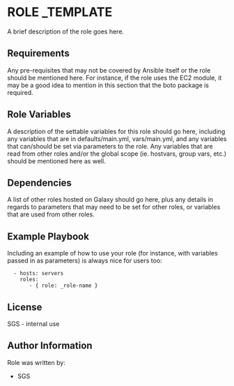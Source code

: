 # ROLE _TEMPLATE

A brief description of the role goes here.


## Requirements

Any pre-requisites that may not be covered by Ansible itself or the role
should be mentioned here. For instance, if the role uses the EC2 module, it
may be a good idea to mention in this section that the boto package is required.


## Role Variables

A description of the settable variables for this role should go here, including
any variables that are in defaults/main.yml, vars/main.yml, and any variables
that can/should be set via parameters to the role. Any variables that are read
from other roles and/or the global scope (ie. hostvars, group vars, etc.)
should be mentioned here as well.


## Dependencies

A list of other roles hosted on Galaxy should go here, plus any details in
regards to parameters that may need to be set for other roles, or variables
that are used from other roles.


## Example Playbook


Including an example of how to use your role (for instance, with variables
passed in as parameters) is always nice for users too:

```
  - hosts: servers
    roles:
       - { role: _role-name }
```

## License

SGS - internal use


## Author Information

Role was written by:

* SGS


